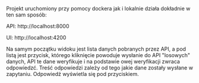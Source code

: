 Projekt uruchomiony przy pomocy dockera jak i lokalnie działa dokładnie w ten sam sposób:
<p>API: http://localhost:8000</p>
<p>UI: http://localhost:4200</p>

Na samym początku widoku jest lista danych pobranych przez API, a pod listą jest przycisk, którego kliknięcie powoduje wysłanie do API "losowych" danych, API te dane weryfikuje i na podstawie owej weryfikacji zwraca odpowiedzć. Treść odpowiedzi zależy od tego jakie dane zostały wysłane w zapytaniu. Odpowiedź wyświetla się pod przyciskiem.